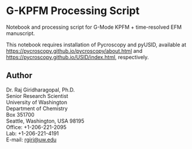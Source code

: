 # G-KPFM Processing Script

Notebook and processing script for G-Mode KPFM + time-resolved EFM manuscript.

This notebook requires installation of Pycroscopy and pyUSID, available at https://pycroscopy.github.io/pycroscopy/about.html and https://pycroscopy.github.io/USID/index.html, respectively.

Author
------
Dr. Raj Giridharagopal, Ph.D.  
Senior Research Scientist  
University of Washington  
Department of Chemistry  
Box 351700  
Seattle, Washington, USA 98195  
Office: +1-206-221-2095  
Lab: +1-206-221-4191  
E-mail: rgiri@uw.edu  
